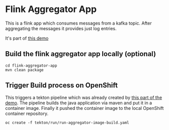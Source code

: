 # Flink Aggregator App

This is a flink app which consumes messages from a kafka topic. 
After aggregating the messages it provides just log entries. 

It's part of [this demo](../README.md)


## Build the flink aggregator app locally (optional)

```
cd flink-aggregator-app
mvn clean package
```

## Trigger Build process on OpenShift

This triggers a tekton pipeline which was already created by [this part of the demo](../README.md). The pipeline builds the java application via maven and put it in a container image. Finally it pushed the container image to the local OpenShift container repository. 

```
oc create -f tekton/run/run-aggregator-image-build.yaml
```